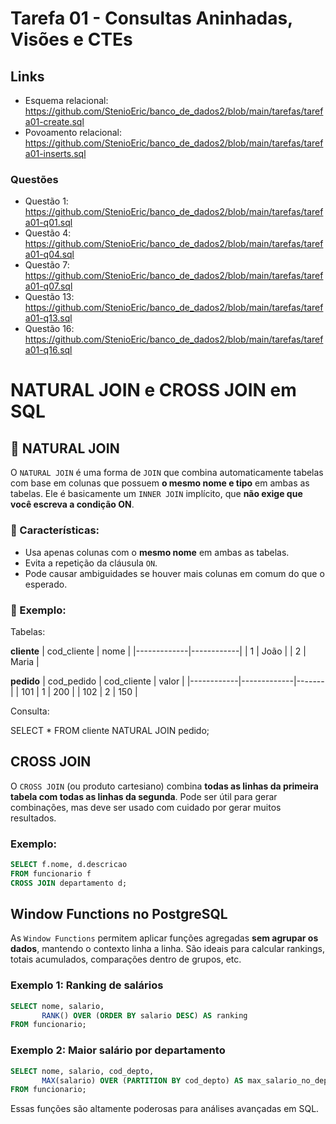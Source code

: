 # Tarefa 01 - Consultas Aninhadas, Visões e CTEs

## Links 

- Esquema relacional: https://github.com/StenioEric/banco_de_dados2/blob/main/tarefas/tarefa01-create.sql
- Povoamento relacional: https://github.com/StenioEric/banco_de_dados2/blob/main/tarefas/tarefa01-inserts.sql
### Questões
- Questão 1: https://github.com/StenioEric/banco_de_dados2/blob/main/tarefas/tarefa01-q01.sql
- Questão 4: https://github.com/StenioEric/banco_de_dados2/blob/main/tarefas/tarefa01-q04.sql
- Questão 7: https://github.com/StenioEric/banco_de_dados2/blob/main/tarefas/tarefa01-q07.sql
- Questão 13: https://github.com/StenioEric/banco_de_dados2/blob/main/tarefas/tarefa01-q13.sql
- Questão 16: https://github.com/StenioEric/banco_de_dados2/blob/main/tarefas/tarefa01-q16.sql


# NATURAL JOIN e CROSS JOIN em SQL

## 🔗 NATURAL JOIN

O `NATURAL JOIN` é uma forma de `JOIN` que combina automaticamente tabelas com base em colunas que possuem **o mesmo nome e tipo** em ambas as tabelas. Ele é basicamente um `INNER JOIN` implícito, que **não exige que você escreva a condição ON**.

### 🧠 Características:
- Usa apenas colunas com o **mesmo nome** em ambas as tabelas.
- Evita a repetição da cláusula `ON`.
- Pode causar ambiguidades se houver mais colunas em comum do que o esperado.

### 📌 Exemplo:

Tabelas:

**cliente**
| cod_cliente | nome       |
|-------------|------------|
| 1           | João       |
| 2           | Maria      |

**pedido**
| cod_pedido | cod_cliente | valor |
|------------|-------------|-------|
| 101        | 1           | 200   |
| 102        | 2           | 150   |

Consulta:

SELECT * 
FROM cliente 
NATURAL JOIN pedido;


## CROSS JOIN

O `CROSS JOIN` (ou produto cartesiano) combina **todas as linhas da primeira tabela com todas as linhas da segunda**. Pode ser útil para gerar combinações, mas deve ser usado com cuidado por gerar muitos resultados.

### Exemplo:
```sql
SELECT f.nome, d.descricao
FROM funcionario f
CROSS JOIN departamento d;
```

## Window Functions no PostgreSQL

As `Window Functions` permitem aplicar funções agregadas **sem agrupar os dados**, mantendo o contexto linha a linha. São ideais para calcular rankings, totais acumulados, comparações dentro de grupos, etc.

### Exemplo 1: Ranking de salários
```sql
SELECT nome, salario,
       RANK() OVER (ORDER BY salario DESC) AS ranking
FROM funcionario;
```

### Exemplo 2: Maior salário por departamento
```sql
SELECT nome, salario, cod_depto,
       MAX(salario) OVER (PARTITION BY cod_depto) AS max_salario_no_depto
FROM funcionario;
```

Essas funções são altamente poderosas para análises avançadas em SQL.

